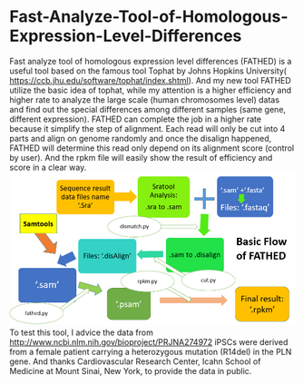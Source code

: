 # Fast-Analyze-Tool-of-Homologous-Expression-Level-Differences
Fast analyze tool of homologous expression level differences (FATHED) is a useful tool based on the famous tool Tophat by Johns Hopkins University( https://ccb.jhu.edu/software/tophat/index.shtml). And my new tool FATHED utilize the basic idea of tophat, while my attention is a higher efficiency and higher rate to analyze the large scale (human chromosomes level) datas and find out the special differences among different samples (same gene, different expression). FATHED can complete the job in a higher rate because it simplify the step of alignment. Each read will only be cut into 4 parts and align on genome randomly and once the disalign happened, FATHED will determine this read only depend on its alignment score (control by user). And the rpkm file will easily show the result of efficiency and score in a clear way.
![image](https://github.com/Chiongchih/Fast-Analyze-Tool-of-Homologous-Expression-Level-Differences/blob/master/image/basic%20flow%20of%20Fathed.jpg)
To test this tool, I advice the data from
http://www.ncbi.nlm.nih.gov/bioproject/PRJNA274972
iPSCs were derived from a female patient carrying a heterozygous mutation (R14del) in the PLN gene. And thanks Cardiovascular Research Center, Icahn School of Medicine at Mount Sinai, New York, to provide the data in public.
